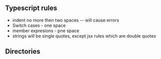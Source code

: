 ## Typescript rules
* indent no more then two spaces -- will cause errors
* Switch cases - one space
* member expresions - pne space
* strings will be single quotes, except jsx rules which are double quotes


## Directories
